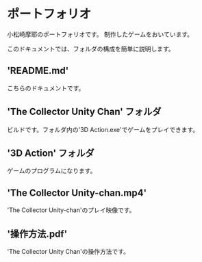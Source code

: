 # ポートフォリオ
小松崎摩耶のポートフォリオです。
制作したゲームをおいています。

このドキュメントでは、フォルダの構成を簡単に説明します。

## 'README.md'
こちらのドキュメントです。

## 'The Collector Unity Chan' フォルダ
ビルドです。フォルダ内の'3D Action.exe'でゲームをプレイできます。

## '3D Action' フォルダ
ゲームのプログラムになります。

## 'The Collector Unity-chan.mp4'
'The Collector Unity-chan'のプレイ映像です。

## '操作方法.pdf'
'The Collector Unity Chan'の操作方法です。
